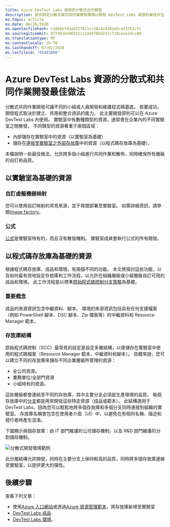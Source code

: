 ```yaml
---
title: Azure DevTest Labs 資源的分散式合作開發
description: 提供設定分散式與共同作業開發環境以開發 DevTest Labs 資源的最佳作法。
ms.topic: article
ms.date: 06/26/2020
ms.openlocfilehash: c18bbbfd3ad727811cc28c424381e5caf32b1cfc
ms.sourcegitcommit: 877491bd46921c11dd478bd25fc718ceee2dcc08
ms.translationtype: MT
ms.contentlocale: zh-TW
ms.lasthandoff: 07/02/2020
ms.locfileid: "85483800"
---
```

# <a name="best-practices-for-distributed-and-collaborative-development-of-azure-devtest-labs-resources"></a>Azure DevTest Labs 資源的分散式和共同作業開發最佳做法
分散式共同作業開發可讓不同的小組或人員開發和維護程式碼基底。 若要成功，開發程式取決於建立、共用和整合資訊的能力。 此主要開發原則可以在 Azure DevTest Labs 內使用。 實驗室中有數種類型的資源，通常會在企業內的不同實驗室之間散發。 不同類型的資源著重于兩個區域：

- 內部儲存在實驗室中的資源（以實驗室為基礎）
- 儲存在[連接至實驗室之外部存放庫](devtest-lab-add-artifact-repo.md)中的資源（以程式碼存放庫為基礎）。 

本檔說明一些最佳做法，允許跨多個小組進行共同作業和散佈，同時確保所有層級的自訂和品質。

## <a name="lab-based-resources"></a>以實驗室為基礎的資源

### <a name="custom-virtual-machine-images"></a>自訂虛擬機器映射
您可以使用自訂映射的常見來源，並于夜間部署至實驗室。 如需詳細資訊，請參閱[Image factory](image-factory-create.md)。    

### <a name="formulas"></a>公式
[公式](devtest-lab-manage-formulas.md)是實驗室特有的，而且沒有散發機制。 實驗室成員會執行公式的所有開發。 

## <a name="code-repository-based-resources"></a>以程式碼存放庫為基礎的資源
根據程式碼存放庫、成品和環境，有兩個不同的功能。 本文將探討這些功能，以及如何最有效地設定存放庫和工作流程，以允許在組織層級或小組層級自訂可用的成品和環境。  此工作流程是以標準[原始程式碼控制分支策略](/azure/devops/repos/tfvc/branching-strategies-with-tfvc?view=azure-devops)為基礎。 

### <a name="key-concepts"></a>重要概念
成品的來源資訊包含中繼資料、腳本。 環境的來源資訊包括具有任何支援檔案（例如 PowerShell 腳本、DSC 腳本、Zip 檔案等）的中繼資料和 Resource Manager 範本。  

### <a name="repository-structure"></a>存放庫結構  
原始程式碼控制（SCC）最常見的設定是設定多層結構，以便儲存在實驗室中使用的程式碼檔案（Resource Manager 範本、中繼資料和腳本）。 具體來說，您可以建立不同的存放庫來儲存不同企業層級所管理的資源：   

- 全公司資源。
- 業務單位/全部門資源
- 小組特有的資源。

這些層級都會連結至不同的存放庫，其中主要分支必須是生產環境的品質。 每個存放庫中的[分支](/azure/devops/repos/git/git-branching-guidance?view=azure-devops)都是用來開發這些特定資源（成品或範本）。 此結構適用于 DevTest Labs，因為您可以輕鬆地將多個存放庫和多個分支同時連接到組織的實驗室。 存放庫名稱會包含在使用者介面（UI）中，以避免在有相同名稱、描述和發行者時產生混淆。
     
下圖顯示兩個存放庫：由 IT 部門維護的公司儲存機制，以及 R&D 部門維護的分割儲存機制。

![分散式開發環境範例](./media/best-practices-distributive-collaborative-dev-env/distributive-collaborative-dev-env.png)
   
此分層結構允許開發，同時在主要分支上保持較高的品質，同時將多個存放庫連線至實驗室，以提供更大的彈性。

## <a name="next-steps"></a>後續步驟    
查看下列文章：

- 使用[Azure 入口網站](devtest-lab-add-artifact-repo.md)或透過[Azure 資源管理範本](add-artifact-repository.md)，將存放庫新增至實驗室
- [DevTest Labs 成品](devtest-lab-artifact-author.md)
- [DevTest Labs 環境](devtest-lab-create-environment-from-arm.md)。
